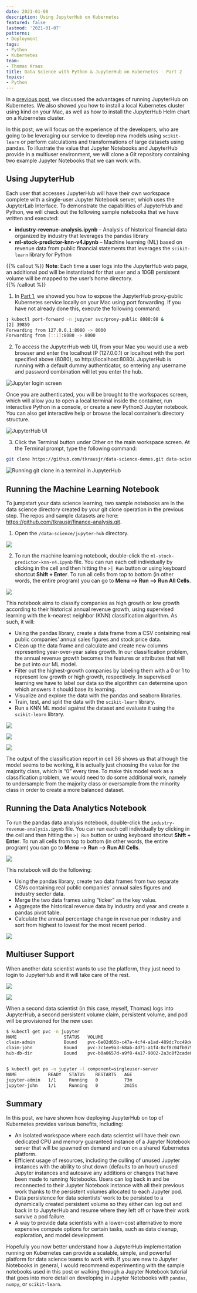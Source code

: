 ```yaml
---
date: 2021-01-08
description: Using JupyterHub on Kubernetes
featured: false
lastmod: '2021-01-07'
patterns:
- Deployment
tags:
- Python
- Kubernetes
team:
- Thomas Kraus
title: Data Science with Python & JupyterHub on Kubernetes - Part 2
topics:
- Python
---
```


In a [previous post](/blog/data-science-with-python-jupyterhub-on-kubernetes-part-1), we discussed the advantages of running JupyterHub on Kubernetes. We also showed you how to install a local Kubernetes cluster using kind on your Mac, as well as how to install the JupyterHub Helm chart on a Kubernetes cluster. 

In this post, we will focus on the experience of the developers, who are going to be leveraging our service to develop new models using `scikit-learn` or perform calculations and transformations of large datasets using pandas. To illustrate the value that Jupyter Notebooks and JupyterHub provide in a multiuser environment, we will clone a Git repository containing two example Jupyter Notebooks that we can work with.

## Using JupyterHub

Each user that accesses JupyterHub will have their own workspace complete with a single-user Jupyter Notebook server, which uses the JupyterLab Interface. To demonstrate the capabilities of JupyterHub and Python, we will check out the following sample notebooks that we have written and executed:

- **industry-revenue-analysis.ipynb** – Analysis of historical financial data organized by industry that leverages the pandas library
- **ml-stock-predictor-knn-v4.ipynb** – Machine learning (ML) based on revenue data from public financial statements that leverages the `scikit-learn` library for Python

{{% callout %}}
**Note**: Each time a user logs into the JupyterHub web page, an additional pod will be instantiated for that user and a 10GB persistent volume will be mapped to the user’s home directory.  
{{% /callout %}}


1. In [Part 1](/blog/data-science-with-python-jupyterhub-on-kubernetes-part-1), we showed you how to expose the JupyterHub proxy-public Kubernetes service locally on your Mac using port forwarding. If you have not already done this, execute the following command:

```bash
❯ kubectl port-forward -n jupyter svc/proxy-public 8080:80 &
[2] 39859
Forwarding from 127.0.0.1:8080 -> 8000                                                     
Forwarding from [::1]:8080 -> 8000
```

2. To access the JupyterHub web UI, from your Mac you would use a web browser and enter the localhost IP (127.0.0.1) or localhost with the port specified above (8080), so http://localhost:8080/. JupyterHub is running with a default dummy authenticator, so entering any username and password combination will let you enter the hub.

![Jupyter login screen](/images/blogs/jupyter-hub-on-k8s-p2/login-admin.png)

Once you are authenticated, you will be brought to the workspaces screen, which will allow you to open a local terminal inside the container, run interactive Python in a console, or create a new Python3 Jupyter notebook. You can also get interactive help or browse the local container’s directory structure.  

![JupyterHub UI](/images/blogs/jupyter-hub-on-k8s-p2/ui.png)

3. Click the Terminal button under Other on the main workspace screen.
At the Terminal prompt, type the following command:

```bash
git clone https://github.com/tkrausjr/data-science-demos.git data-science
```

![Running git clone in a terminal in JupyterHub](/images/blogs/jupyter-hub-on-k8s-p2/terminal.png)

## Running the Machine Learning Notebook

To jumpstart your data science learning, two sample notebooks are in the data science directory created by your git clone operation in the previous step. The repos and sample datasets are here: https://github.com/tkrausjr/finance-analysis.git.
 
1. Open the `/data-science/jupyter-hub` directory.  

![](/images/blogs/jupyter-hub-on-k8s-p2/terminal-dir.png)

2. To run the machine learning notebook, double-click the `ml-stock-predictor-knn-v4.ipynb` file. You can run each cell individually by clicking in the cell and then hitting the `>| Run` button or using keyboard shortcut **Shift + Enter**. To run all cells from top to bottom (in other words, the entire program) you can go to **Menu --> Run --> Run All Cells**.  

![](/images/blogs/jupyter-hub-on-k8s-p2/run-all-cells-stock.png)

This notebook aims to classify companies as high growth or low growth according to their historical annual revenue growth, using supervised learning with the k-nearest neighbor (KNN) classification algorithm. As such, it will:
- Using the pandas library, create a data frame from a CSV containing real public companies’ annual sales figures and stock price data. 
- Clean up the data frame and calculate and create new columns representing year-over-year sales growth. In our classification problem, the annual revenue growth becomes the features or attributes that will be put into our ML model.
- Filter out the highest-growth companies by labeling them with a 0 or 1 to represent low growth or high growth, respectively. In supervised learning we have to label our data so the algorithm can determine upon which answers it should base its learning.
- Visualize and explore the data with the pandas and seaborn libraries.
- Train, test, and split the data with the `scikit-learn` library.
- Run a KNN ML model against the dataset and evaluate it using the `scikit-learn` library. 

![](/images/blogs/jupyter-hub-on-k8s-p2/graph-1.png)

![](/images/blogs/jupyter-hub-on-k8s-p2/stock.png)

![](/images/blogs/jupyter-hub-on-k8s-p2/graph-2.png)

The output of the classification report in cell 36 shows us that although the model seems to be working, it is actually just choosing the value for the majority class, which is “0” every time. To make this model work as a classification problem, we would need to do some additional work, namely to undersample from the majority class or oversample from the minority class in order to create a more balanced dataset.

## Running the Data Analytics Notebook

To run the pandas data analysis notebook, double-click the `industry-revenue-analysis.ipynb` file. You can run each cell individually by clicking in the cell and then hitting the `>| Run` button or using keyboard shortcut **Shift + Enter**. To run all cells from top to bottom (in other words, the entire program) you can go to **Menu --> Run --> Run All Cells**.  

![](/images/blogs/jupyter-hub-on-k8s-p2/run-all-cells-ind.png)

This notebook will do the following:
- Using the pandas library, create two data frames from two separate CSVs containing real public companies’ annual sales figures and industry sector data. 
- Merge the two data frames using “ticker” as the key value.
- Aggregate the historical revenue data by industry and year and create a pandas pivot table.
- Calculate the annual percentage change in revenue per industry and sort from highest to lowest for the most recent period. 

![](/images/blogs/jupyter-hub-on-k8s-p2/table.png)

## Multiuser Support

When another data scientist wants to use the platform, they just need to login to JupyterHub and it will take care of the rest.

![](/images/blogs/jupyter-hub-on-k8s-p2/login-john.png)

![](/images/blogs/jupyter-hub-on-k8s-p2/ui.png)

When a second data scientist (in this case, myself, Thomas) logs into JupyterHub, a second persistent volume claim, persistent volume, and pod will be provisioned for the new user.

```bash
$ kubectl get pvc -n jupyter                    
NAME                  STATUS   VOLUME                                     CAPACITY   ACCESS MODES   STORAGECLASS   AGE
claim-admin           Bound    pvc-6e02d65b-c47a-4cf4-a1ad-489dc7cc49de   10Gi       RWO            standard       45m
claim-john            Bound    pvc-3c1ee9a3-68ab-4d71-a1f4-8cf8c04fb975   10Gi       RWO            standard       109s
hub-db-dir            Bound    pvc-b0a0657d-a9f8-4a17-9002-2a3c8f2cade6   3Gi        RWO            standard       88m


$ kubectl get po -n jupyter -l component=singleuser-server            
NAME            READY   STATUS    RESTARTS   AGE
jupyter-admin   1/1     Running   0          73m
jupyter-john    1/1     Running   0          2m15s
```

## Summary

In this post, we have shown how deploying JupyterHub on top of Kubernetes provides various benefits, including:
- An isolated workspace where each data scientist will have their own dedicated CPU and memory guaranteed instance of a Jupyter Notebook server that will be spawned on demand and run on a shared Kubernetes platform.
- Efficient usage of resources, including the culling of unused Jupyter instances with the ability to shut down (defaults to an hour) unused Jupyter instances and autosave any additions or changes that have been made to running Notebooks. Users can log back in and be reconnected to their Jupyter Notebook instance with all their previous work thanks to the persistent volumes allocated to each Jupyter pod.
- Data persistence for data scientists’ work to be persisted to a dynamically created persistent volume so they either can log out and back in to JupyterHub and resume where they left off or have their work survive a pod failure.
- A way to provide data scientists with a lower-cost alternative to more expensive compute options for certain tasks, such as data cleanup, exploration, and model development.

Hopefully you now better understand how a JupyterHub implementation running on Kubernetes can provide a scalable, simple, and powerful platform for data science teams to work with. If you are new to Jupyter Notebooks in general, I would recommend experimenting with the sample notebooks used in this post or walking through a Jupyter Notebook tutorial that goes into more detail on developing in Jupyter Notebooks with `pandas`, `numpy`, or `scikit-learn`.
